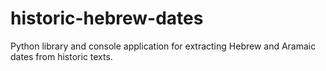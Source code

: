 # historic-hebrew-dates
Python library and console application for extracting Hebrew and Aramaic dates from historic texts.
